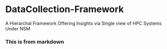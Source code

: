 # DataCollection-Framework
A Hierarchal Framework Offering Insights via Single view of HPC Systems Under NSM
### This is from markdown ###
